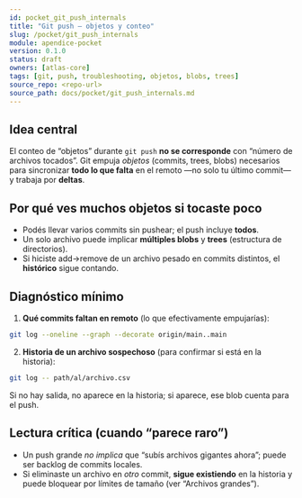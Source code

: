 ```yaml
---
id: pocket_git_push_internals
title: "Git push — objetos y conteo"
slug: /pocket/git_push_internals
module: apendice-pocket
version: 0.1.0
status: draft
owners: [atlas-core]
tags: [git, push, troubleshooting, objetos, blobs, trees]
source_repo: <repo-url>
source_path: docs/pocket/git_push_internals.md
---
```


## Idea central
El conteo de “objetos” durante `git push` **no se corresponde** con “número de archivos tocados”. Git empuja *objetos* (commits, trees, blobs) necesarios para sincronizar **todo lo que falta** en el remoto —no solo tu último commit— y trabaja por **deltas**. <!-- removed contentReference -->

## Por qué ves muchos objetos si tocaste poco
- Podés llevar varios commits sin pushear; el push incluye **todos**.  
- Un solo archivo puede implicar **múltiples blobs** y **trees** (estructura de directorios).  
- Si hiciste add→remove de un archivo pesado en commits distintos, el **histórico** sigue contando. <!-- removed contentReference -->

## Diagnóstico mínimo
1) **Qué commits faltan en remoto** (lo que efectivamente empujarías):
~~~bash
git log --oneline --graph --decorate origin/main..main
~~~



2. **Historia de un archivo sospechoso** (para confirmar si está en la historia):

~~~bash
git log -- path/al/archivo.csv
~~~

Si no hay salida, no aparece en la historia; si aparece, ese blob cuenta para el push.&#x20;

## Lectura crítica (cuando “parece raro”)

* Un push grande *no implica* que “subís archivos gigantes ahora”; puede ser backlog de commits locales.
* Si eliminaste un archivo en *otro* commit, **sigue existiendo** en la historia y puede bloquear por límites de tamaño (ver “Archivos grandes”).&#x20;

